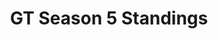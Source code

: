 ---
layout: seasons_archive
slug: s5
title: GT Season 5 Standings
description: GT Season 5 Standings
permalink: '/:categories/:title'
category: gt
menu_title: GT Standings
menu_icon: /assets/site-img/gt.png
menu_hide: true
tiers:
    - { name: 'GT T1' }
---